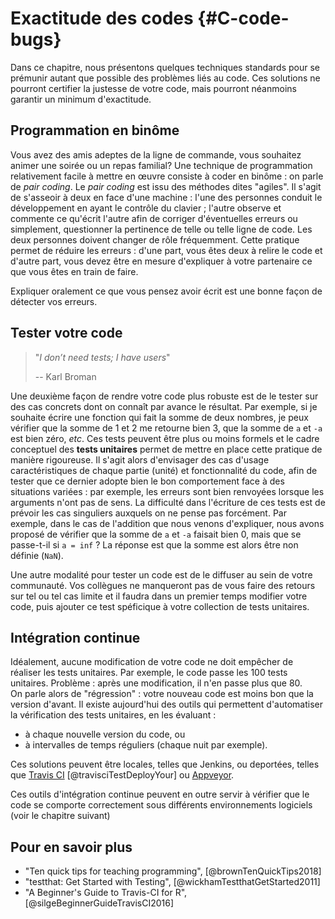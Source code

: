 # Exactitude des codes {#C-code-bugs}

Dans ce chapitre, nous présentons quelques techniques standards pour se
prémunir autant que possible des problèmes liés au code. Ces solutions ne
pourront certifier la justesse de votre code, mais pourront néanmoins garantir
un minimum d'exactitude.
 
## Programmation en binôme

Vous avez des amis adeptes de la ligne de commande, vous souhaitez animer une soirée ou un repas familial? Une technique de programmation relativement facile à mettre en œuvre consiste à coder en binôme : on parle de *pair coding*. Le *pair coding* est issu des méthodes dites "agiles". Il s'agit de s'asseoir à deux en face d'une machine : l'une des personnes conduit le développement en ayant le contrôle du clavier ;
l'autre observe et commente ce qu'écrit l'autre afin de corriger
d'éventuelles erreurs ou simplement, questionner la pertinence de telle ou telle
ligne de code. Les deux personnes doivent changer de rôle fréquemment. Cette
pratique permet de réduire les erreurs : d'une part, vous êtes deux à relire
le code et d'autre part, vous devez être en mesure d'expliquer à votre
partenaire ce que vous êtes en train de faire. 

Expliquer oralement ce que vous pensez avoir écrit est une bonne façon de détecter vos erreurs.

## Tester votre code

>"*I don’t need tests; I have users*"
>
>-- Karl Broman

Une deuxième façon de rendre votre code plus robuste est de le tester
sur des cas concrets dont on connaît par avance le résultat. Par exemple, si je
souhaite écrire une fonction qui fait la somme de deux nombres, je peux
vérifier que la somme de 1 et 2 me retourne bien 3, que la somme de `a` et `-a`
est bien zéro, *etc*. Ces tests peuvent être plus ou moins formels et le cadre
conceptuel des **tests unitaires** permet de mettre en place cette pratique de
manière rigoureuse. Il s'agit alors d'envisager des cas d'usage
caractéristiques de chaque partie (unité) et fonctionnalité du code, afin de
tester que ce dernier adopte bien le bon comportement face à des situations
variées : par exemple, les erreurs sont bien renvoyées lorsque les arguments
n'ont pas de sens. La difficulté dans l'écriture de ces tests est de prévoir les
cas singuliers auxquels on ne pense pas forcément. Par exemple, dans le cas de
l'addition que nous venons d'expliquer, nous avons proposé de vérifier que la
somme de `a` et `-a` faisait bien 0, mais que se passe-t-il si `a = inf` ? La
réponse est que la somme est alors être non définie (`NaN`).

Une autre modalité pour tester un code est de le diffuser au sein de votre communauté. Vos collègues ne manqueront pas de vous faire des retours sur tel ou tel cas limite et il faudra dans un premier temps modifier votre code, puis ajouter ce test spéficique à votre collection de tests unitaires.

## Intégration continue

Idéalement, aucune modification de votre code ne doit empêcher de réaliser
les tests unitaires. Par exemple, le code passe les 100 tests unitaires. Problème : après une modification, il n'en passe plus que 80.  
On parle alors de "régression" : votre nouveau code est moins bon que la version d'avant.
Il existe aujourd'hui des outils qui permettent d'automatiser la vérification
des tests unitaires, en les évaluant : 

- à chaque nouvelle version du code, ou 
- à intervalles de temps réguliers (chaque nuit par exemple). 

Ces solutions peuvent être locales, telles que Jenkins, ou deportées,
telles que [Travis CI](https://travis-ci.org/) [@travisciTestDeployYour] ou [Appveyor](https://www.appveyor.com/). 

Ces outils d'intégration continue peuvent en outre servir à vérifier que le
code se comporte correctement sous différents environnements logiciels (voir le
chapitre suivant)

## Pour en savoir plus 

 - "Ten quick tips for teaching programming", [@brownTenQuickTips2018]
 - "testthat: Get Started with Testing", [@wickhamTestthatGetStarted2011]
 - "A Beginner's Guide to Travis-CI for R", [@silgeBeginnerGuideTravisCI2016]
